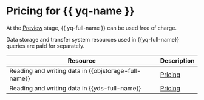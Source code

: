 # Pricing for {{ yq-name }}

At the [Preview](../overview/concepts/launch-stages.md) stage, {{ yq-full-name }} can be used free of charge.

Data storage and transfer system resources used in {{yq-full-name}} queries are paid for separately.

| Resource | Description |
|---|---|
| Reading and writing data in {{objstorage-full-name}} | [Pricing](../storage/pricing.md) |
| Reading and writing data in {{yds-full-name}} | [Pricing](../data-streams/pricing.md) |
